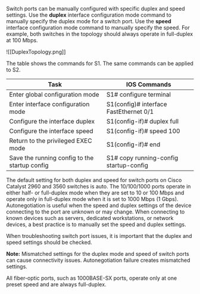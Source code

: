 Switch ports can be manually configured with specific duplex and speed settings. Use the **duplex** interface configuration mode command to manually specify the duplex mode for a switch port. Use the **speed** interface configuration mode command to manually specify the speed. For example, both switches in the topology should always operate in full-duplex at 100 Mbps.

![[DuplexTopology.png]]

The table shows the commands for S1. The same commands can be applied to S2.

| Task                                          | IOS Commands                           |
| --------------------------------------------- | -------------------------------------- |
| Enter global configuration mode               | S1# configure terminal                 |
| Enter interface configuration mode            | S1(config)# interface FastEthernet 0/1 |
| Configure the interface duplex                | S1(config-if)# duplex full             |
| Configure the interface speed                 | S1(config-if)# speed 100               |
| Return to the privileged EXEC mode            | S1(config-if)# end                     |
| Save the running config to the startup config | S1# copy running-config startup-config |

The default setting for both duplex and speed for switch ports on Cisco Catalyst 2960 and 3560 switches is auto. The 10/100/1000 ports operate in either half- or full-duplex mode when they are set to 10 or 100 Mbps and operate only in full-duplex mode when it is set to 1000 Mbps (1 Gbps). Autonegotiation is useful when the speed and duplex settings of the device connecting to the port are unknown or may change. When connecting to known devices such as servers, dedicated workstations, or network devices, a best practice is to manually set the speed and duplex settings.

When troubleshooting switch port issues, it is important that the duplex and speed settings should be checked.

**Note:** Mismatched settings for the duplex mode and speed of switch ports can cause connectivity issues. Autonegotiation failure creates mismatched settings.

All fiber-optic ports, such as 1000BASE-SX ports, operate only at one preset speed and are always full-duplex.